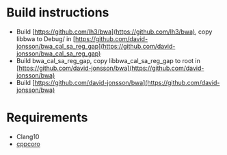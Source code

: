# Build instructions
* Build [https://github.com/lh3/bwa](https://github.com/lh3/bwa), copy libbwa to Debug/ in [https://github.com/david-jonsson/bwa_cal_sa_reg_gap](https://github.com/david-jonsson/bwa_cal_sa_reg_gap)
* Build bwa_cal_sa_reg_gap, copy libbwa_cal_sa_reg_gap to root in [https://github.com/david-jonsson/bwa](https://github.com/david-jonsson/bwa)
* Build [https://github.com/david-jonsson/bwa](https://github.com/david-jonsson/bwa)

# Requirements
* Clang10
* [cppcoro](https://github.com/lewissbaker/cppcoro)
